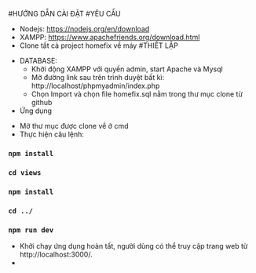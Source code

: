 #HƯỚNG DẪN CÀI ĐẶT
#YÊU CẦU
- Nodejs: https://nodejs.org/en/download
- XAMPP: https://www.apachefriends.org/download.html
- Clone tất cả project homefix về máy
#THIẾT LẬP
+ DATABASE:  
  - Khởi động XAMPP với quyền admin, start Apache và Mysql
  - Mở đường link sau trên trình duyệt bất kì: http://localhost/phpmyadmin/index.php
  - Chọn Import và chọn file homefix.sql nằm trong thư mục clone từ github
+ Ứng dụng
- Mở thư mục được clone về ở cmd
- Thực hiện câu lệnh:
### `npm install`
### `cd views`
### `npm install`
### `cd ../`
### `npm run dev`
- Khởi chạy ứng dụng hoàn tất, người dùng có thể truy cập trang web từ http://localhost:3000/.
- 
